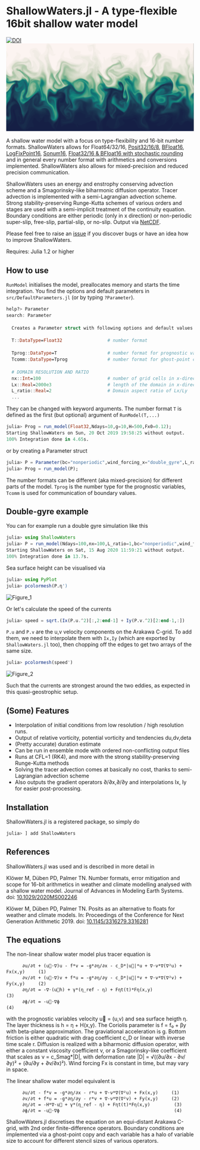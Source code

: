 # ShallowWaters.jl - A type-flexible 16bit shallow water model
[![DOI](https://zenodo.org/badge/132787050.svg)](https://zenodo.org/badge/latestdoi/132787050)
![sst](figs/sst_posit16.png?raw=true "SST")

A shallow water model with a focus on type-flexibility and 16-bit number formats. ShallowWaters allows for Float64/32/16, 
[Posit32/16/8](https://github.com/milankl/SoftPosit.jl), [BFloat16](https://github.com/JuliaComputing/BFloat16s.jl), 
[LogFixPoint16](https://github.com/milankl/LogFixPoint16s.jl), [Sonum16](https://github.com/milankl/Sonums.jl), 
[Float32/16 & BFloat16 with stochastic rounding](https://github.com/milankl/StochasticRounding.jl) and in 
general every number format with arithmetics and conversions implemented. ShallowWaters also allows for
mixed-precision and reduced precision communication.

ShallowWaters uses an energy and enstrophy conserving advection scheme and a Smagorinsky-like biharmonic diffusion operator. 
Tracer advection is implemented with a semi-Lagrangian advection scheme. Strong stability-preserving Runge-Kutta schemes of
various orders and stages are used with a semi-implicit treatment of the continuity equation. Boundary conditions are either 
periodic (only in x direction) or non-periodic super-slip, free-slip, partial-slip, or no-slip.
Output via [NetCDF](https://github.com/JuliaGeo/NetCDF.jl).

Please feel free to raise an [issue](https://github.com/milankl/ShallowWaters.jl/issues) if you discover bugs or have an idea how to improve ShallowWaters.

Requires: Julia 1.2 or higher

## How to use

`RunModel` initialises the model, preallocates memory and starts the time integration. You find the options and default parameters in `src/DefaultParameters.jl` (or by typing `?Parameter`).
```julia
help?> Parameter
search: Parameter

  Creates a Parameter struct with following options and default values

  T::DataType=Float32                 # number format

  Tprog::DataType=T                   # number format for prognostic variables
  Tcomm::DataType=Tprog               # number format for ghost-point copies

  # DOMAIN RESOLUTION AND RATIO
  nx::Int=100                         # number of grid cells in x-direction
  Lx::Real=2000e3                     # length of the domain in x-direction [m]
  L_ratio::Real=2                     # Domain aspect ratio of Lx/Ly
  ...
```
They can be changed with keyword arguments. The number format `T` is defined as the first (but optional) argument of `RunModel(T,...)`
```julia
julia> Prog = run_model(Float32,Ndays=10,g=10,H=500,Fx0=0.12);
Starting ShallowWaters on Sun, 20 Oct 2019 19:58:25 without output.
100% Integration done in 4.65s.
```
or by creating a Parameter struct
```julia
julia> P = Parameter(bc="nonperiodic",wind_forcing_x="double_gyre",L_ratio=1,nx=128);
julia> Prog = run_model(P);
```
The number formats can be different (aka mixed-precision) for different parts of the model. `Tprog` is the number type for the prognostic variables, `Tcomm` is used for communication of boundary values.

## Double-gyre example

You can for example run a double gyre simulation like this
```julia
julia> using ShallowWaters
julia> P = run_model(Ndays=100,nx=100,L_ratio=1,bc="nonperiodic",wind_forcing_x="double_gyre",topography="seamount");
Starting ShallowWaters on Sat, 15 Aug 2020 11:59:21 without output.
100% Integration done in 13.7s.
```
Sea surface height can be visualised via
```julia
julia> using PyPlot
julia> pcolormesh(P.η')
```
![Figure_1](https://user-images.githubusercontent.com/25530332/90311163-1ee40a00-def0-11ea-8911-810d7762cd3f.png)

Or let's calculate the speed of the currents
```julia
julia> speed = sqrt.(Ix(P.u.^2)[:,2:end-1] + Iy(P.v.^2)[2:end-1,:])
```
`P.u` and `P.v` are the u,v velocity components on the Arakawa C-grid. To add them, we need to interpolate them with `Ix,Iy` (which are exported by `ShallowWaters.jl` too), then chopping off the edges to get two arrays of the same size.
```julia
julia> pcolormesh(speed')
```
![Figure_2](https://user-images.githubusercontent.com/25530332/90311211-88fcaf00-def0-11ea-8308-b4f438495152.png)

Such that the currents are strongest around the two eddies, as expected in this quasi-geostrophic setup.

## (Some) Features

- Interpolation of initial conditions from low resolution / high resolution runs.
- Output of relative vorticity, potential vorticity and tendencies du,dv,deta
- (Pretty accurate) duration estimate
- Can be run in ensemble mode with ordered non-conflicting output files
- Runs at CFL=1 (RK4), and more with the strong stability-preserving Runge-Kutta methods
- Solving the tracer advection comes at basically no cost, thanks to semi-Lagrangian advection scheme
- Also outputs the gradient operators ∂/∂x,∂/∂y and interpolations Ix, Iy for easier post-processing.

## Installation

ShallowWaters.jl is a registered package, so simply do

```julia
julia> ] add ShallowWaters
```

## References

ShallowWaters.jl was used and is described in more detail in  

Klöwer M, Düben PD, Palmer TN. Number formats, error mitigation and scope for 16-bit arithmetics in weather and climate modelling analysed with a shallow water model. Journal of Advances in Modeling Earth Systems. doi: [10.1029/2020MS002246](https://dx.doi.org/10.1029/2020MS002246)

Klöwer M, Düben PD, Palmer TN. Posits as an alternative to floats for weather and climate models. In: Proceedings of the Conference for Next Generation Arithmetic 2019. doi: [10.1145/3316279.3316281](https://dx.doi.org/10.1145/3316279.3316281)

## The equations

The non-linear shallow water model plus tracer equation is

          ∂u/∂t + (u⃗⋅∇)u - f*v = -g*∂η/∂x - c_D*|u⃗|*u + ∇⋅ν*∇(∇²u) + Fx(x,y)     (1)
          ∂v/∂t + (u⃗⋅∇)v + f*u = -g*∂η/∂y - c_D*|u⃗|*v + ∇⋅ν*∇(∇²v) + Fy(x,y)     (2)
          ∂η/∂t = -∇⋅(u⃗h) + γ*(η_ref - η) + Fηt(t)*Fη(x,y)                       (3)
          ∂ϕ/∂t = -u⃗⋅∇ϕ                                                          (4)

with the prognostic variables velocity u⃗ = (u,v) and sea surface heigth η. The layer thickness is h = η + H(x,y). The Coriolis parameter is f = f₀ + βy with beta-plane approximation. The graviational acceleration is g. Bottom friction is either quadratic with drag coefficient c_D or linear with inverse time scale r. Diffusion is realized with a biharmonic diffusion operator, with either a constant viscosity coefficient ν, or a Smagorinsky-like coefficient that scales as ν = c_Smag*|D|, with deformation rate |D| = √((∂u/∂x - ∂v/∂y)² + (∂u/∂y + ∂v/∂x)²). Wind forcing Fx is constant in time, but may vary in space.

The linear shallow water model equivalent is

          ∂u/∂t - f*v = -g*∂η/∂x - r*u + ∇⋅ν*∇(∇²u) + Fx(x,y)     (1)
          ∂v/∂t + f*u = -g*∂η/∂y - r*v + ∇⋅ν*∇(∇²v) + Fy(x,y)     (2)
          ∂η/∂t = -H*∇⋅u⃗ + γ*(η_ref - η) + Fηt(t)*Fη(x,y)         (3)
          ∂ϕ/∂t = -u⃗⋅∇ϕ                                           (4)

ShallowWaters.jl discretises the equation on an equi-distant Arakawa C-grid, with 2nd order finite-difference operators. Boundary conditions are implemented via a ghost-point copy and each variable has a halo of variable size to account for different stencil sizes of various operators.
